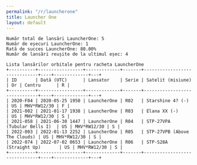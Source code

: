 ```yaml
---
permalink: "/r/launcherone"
title: Launcher One
layout: default
---
```


    Număr total de lansări LauncherOne: 5
    Număr de eșecuri LauncherOne: 1
    Rată de succes LauncherOne: 80.00%
    Număr de lansări reușite de la ultimul eșec: 4
    
    Lista lansărilor orbitale pentru racheta LauncherOne
    +----------+-----------------+-------------+-------+------------------------------+----+-------------+---+
    | ID       | Dată (UTC)      | Lansator    | Serie | Satelit (misiune)            | Or | Centru      | R |
    +----------+-----------------+-------------+-------+------------------------------+----+-------------+---+
    | 2020-F04 | 2020-05-25 1950 | LauncherOne | R02   | Starshine 4? (-)             | US | MHV*RW12/30 | F |
    | 2021-002 | 2021-01-17 1938 | LauncherOne | R03   | Elana XX (-)                 | US | MHV*RW12/30 | S |
    | 2021-058 | 2021-06-30 1447 | LauncherOne | R04   | STP-27VPA (Tubular Bells I)  | US | MHV*RW12/30 | S |
    | 2022-003 | 2022-01-13 2252 | LauncherOne | R05   | STP-27VPB (Above The Clouds) | US | MHV*RW12/30 | S |
    | 2022-074 | 2022-07-02 0653 | LauncherOne | R06   | STP-S28A (Straight Up)       | US | MHV*RW12/30 | S |
    +----------+-----------------+-------------+-------+------------------------------+----+-------------+---+
    

